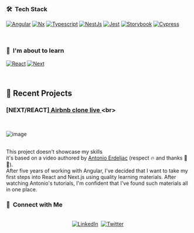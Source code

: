 <h3> 🛠 &nbsp;Tech Stack</h3>

  [![Angular][angular.io]][angular-url]
  [![Nx][nx.dev]][nx-url]
  [![Typescript][typescript.io]][typescript-url]
  [![NestJs][nestjs.com]][nestjs-url]
  [![Jest][jestjs.io]][jest-url]
  [![Storybook][storybook.js.org]][storybook-url]
  [![Cypress][cypress.io]][cypress-url]

<br/>

<h3> 🥳 &nbsp;I'm about to learn</h3>

  [![React][react]][react-url]
  [![Next][next]][next-url]

<br/>

## 📝 Recent Projects
### [NEXT/REACT][ Airbnb clone <a href="https://react-rent-clone.vercel.app/"> live </a> ]([https://github.com/DataOnATangent/Representative_Profiles_Machine_Learning_Project](https://github.com/KordLuka/react-airbnb-clone))<br>
</br>

![image](https://github.com/KordLuka/KordLuka/assets/142796059/27ee6c55-a4ab-4776-91de-c411c3f79c78)

</br>
This project doesn't showcase my skills
</br>
it's based on a video authored by <a href="https://github.com/AntonioErdeljac">Antonio Erdeljac</a> (respect 🔥 and thanks 👏👏). 
</br>
After five years of working with Angular, I've decided that I want to take my first steps into React and Next.js using quality learning materials. After watching Antonio's tutorials, I'm confident that I've found such materials all in one place.

<h3> 📧 &nbsp;Connect with Me </h3> 

<p align="center">
<br>
<a href="https://linkedin.com/in/lukaszkordiak"><img src="https://img.shields.io/badge/linkedin-%230077B5.svg?&style=for-the-badge&logo=linkedin&logoColor=white" alt="LinkedIn" /></a>&nbsp;
<a href="https://x.com/kordevw?s=21"><img src="https://img.shields.io/badge/Twitter-1DA1F2?style=for-the-badge&logo=twitter&logoColor=white" alt="Twitter" /></a>&nbsp;
</p>

<br/> 

<!-- MARKDOWN LINKS & IMAGES -->
[antonio-url]: https://github.com/AntonioErdeljac
[react]: https://img.shields.io/badge/-ReactJs-61DAFB?logo=react&logoColor=white&style=for-the-badge
[react-url]: https://img.shields.io/badge/-ReactJs-61DAFB?logo=react&logoColor=white&style=for-the-badge
[next]: https://img.shields.io/badge/next.js-000000?style=for-the-badge&logo=nextdotjs&logoColor=white
[next-url]: https://img.shields.io/badge/next.js-000000?style=for-the-badge&logo=nextdotjs&logoColor=white
[angular.io]: https://img.shields.io/badge/Angular-DD0031?style=for-the-badge&logo=angular&logoColor=white
[angular-url]: https://github.com/angular
[nx.dev]: https://img.shields.io/badge/nx_workspace-002E52?style=for-the-badge&logo=nx&logoColor=white
[nx-url]: https://nx.dev
[typescript.io]: https://img.shields.io/badge/typescript-3178c6?style=for-the-badge&logo=typescript&logoColor=white
[typescript-url]: https://www.typescriptlang.org/
[nestjs.com]: https://img.shields.io/badge/nest_js-ea2845?style=for-the-badge&logo=nestjs&logoColor=white
[nestjs-url]: https://nestjs.com/
[jestjs.io]: https://img.shields.io/badge/jest-15c213?style=for-the-badge&logo=jest&logoColor=white
[jest-url]: https://jestjs.io
[storybook.js.org]: https://img.shields.io/badge/storybook-FF4785?style=for-the-badge&logo=storybook&logoColor=white
[storybook-url]: https://storybook.js.org
[cypress.io]: https://img.shields.io/badge/cypress-04c38e?style=for-the-badge&logo=cypress&logoColor=white
[cypress-url]: https://cypress.io
